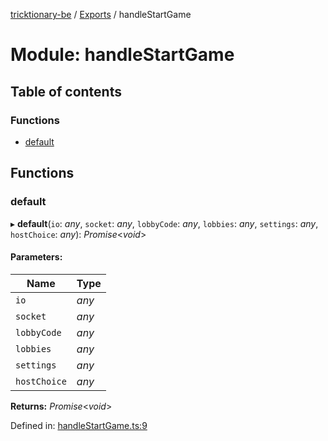 [tricktionary-be](../README.md) / [Exports](../modules.md) / handleStartGame

# Module: handleStartGame

## Table of contents

### Functions

- [default](handlestartgame.md#default)

## Functions

### default

▸ **default**(`io`: *any*, `socket`: *any*, `lobbyCode`: *any*, `lobbies`: *any*, `settings`: *any*, `hostChoice`: *any*): *Promise*<*void*\>

#### Parameters:

Name | Type |
------ | ------ |
`io` | *any* |
`socket` | *any* |
`lobbyCode` | *any* |
`lobbies` | *any* |
`settings` | *any* |
`hostChoice` | *any* |

**Returns:** *Promise*<*void*\>

Defined in: [handleStartGame.ts:9](https://github.com/story-squad/tricktionary-be/blob/542a53b/src/sockets/handleStartGame.ts#L9)
